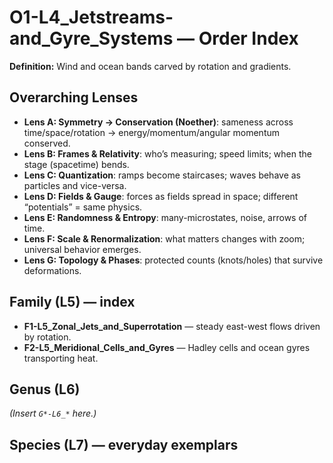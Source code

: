 # O1-L4_Jetstreams-and_Gyre_Systems — Order Index
**Definition:** Wind and ocean bands carved by rotation and gradients.

## Overarching Lenses

- **Lens A: Symmetry -> Conservation (Noether)**: sameness across time/space/rotation → energy/momentum/angular momentum conserved.
- **Lens B: Frames & Relativity**: who’s measuring; speed limits; when the stage (spacetime) bends.
- **Lens C: Quantization**: ramps become staircases; waves behave as particles and vice-versa.
- **Lens D: Fields & Gauge**: forces as fields spread in space; different “potentials” = same physics.
- **Lens E: Randomness & Entropy**: many-microstates, noise, arrows of time.
- **Lens F: Scale & Renormalization**: what matters changes with zoom; universal behavior emerges.
- **Lens G: Topology & Phases**: protected counts (knots/holes) that survive deformations.

## Family (L5) — index
- **F1-L5_Zonal_Jets_and_Superrotation** — steady east-west flows driven by rotation.
- **F2-L5_Meridional_Cells_and_Gyres** — Hadley cells and ocean gyres transporting heat.

## Genus (L6)
_(Insert `G*-L6_*` here.)_

## Species (L7) — everyday exemplars
